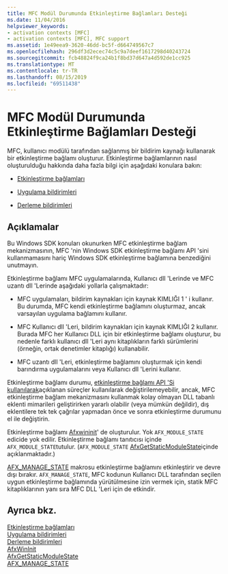 ```yaml
---
title: MFC Modül Durumunda Etkinleştirme Bağlamları Desteği
ms.date: 11/04/2016
helpviewer_keywords:
- activation contexts [MFC]
- activation contexts [MFC], MFC support
ms.assetid: 1e49eea9-3620-46dd-bc5f-d664749567c7
ms.openlocfilehash: 296df3d2ecec74c5c9a7deef1617298d40243724
ms.sourcegitcommit: fcb48824f9ca24b1f8bd37d647a4d592de1cc925
ms.translationtype: MT
ms.contentlocale: tr-TR
ms.lasthandoff: 08/15/2019
ms.locfileid: "69511438"
---
```

# <a name="support-for-activation-contexts-in-the-mfc-module-state"></a>MFC Modül Durumunda Etkinleştirme Bağlamları Desteği

MFC, kullanıcı modülü tarafından sağlanmış bir bildirim kaynağı kullanarak bir etkinleştirme bağlamı oluşturur. Etkinleştirme bağlamlarının nasıl oluşturulduğu hakkında daha fazla bilgi için aşağıdaki konulara bakın:

- [Etkinleştirme bağlamları](/windows/win32/SbsCs/activation-contexts)

- [Uygulama bildirimleri](/windows/win32/SbsCs/application-manifests)

- [Derleme bildirimleri](/windows/win32/SbsCs/assembly-manifests)

## <a name="remarks"></a>Açıklamalar

Bu Windows SDK konuları okunurken MFC etkinleştirme bağlam mekanizmasının, MFC 'nin Windows SDK etkinleştirme bağlamı API 'sini kullanmamasını hariç Windows SDK etkinleştirme bağlamına benzediğini unutmayın.

Etkinleştirme bağlamı MFC uygulamalarında, Kullanıcı dll 'Lerinde ve MFC uzantı dll 'Lerinde aşağıdaki yollarla çalışmaktadır:

- MFC uygulamaları, bildirim kaynakları için kaynak KIMLIĞI 1 ' i kullanır. Bu durumda, MFC kendi etkinleştirme bağlamını oluşturmaz, ancak varsayılan uygulama bağlamını kullanır.

- MFC Kullanıcı dll 'Leri, bildirim kaynakları için kaynak KIMLIĞI 2 kullanır. Burada MFC her Kullanıcı DLL için bir etkinleştirme bağlamı oluşturur, bu nedenle farklı kullanıcı dll 'Leri aynı kitaplıkların farklı sürümlerini (örneğin, ortak denetimler kitaplığı) kullanabilir.

- MFC uzantı dll 'Leri, etkinleştirme bağlamını oluşturmak için kendi barındırma uygulamalarını veya Kullanıcı dll 'Lerini kullanır.

Etkinleştirme bağlamı durumu, [etkinleştirme bağlamı API 'Si kullanılarak](/windows/win32/SbsCs/using-the-activation-context-api)açıklanan süreçler kullanılarak değiştirilemeyebilir, ancak, MFC etkinleştirme bağlam mekanizmasını kullanmak kolay olmayan DLL tabanlı eklenti mimarileri geliştirirken yararlı olabilir (veya mümkün değildir), dış eklentilere tek tek çağrılar yapmadan önce ve sonra etkinleştirme durumunu el ile değiştirin.

Etkinleştirme bağlamı [Afxwininit](../mfc/reference/application-information-and-management.md#afxwininit)' de oluşturulur. Yok `AFX_MODULE_STATE` edicide yok edilir. Etkinleştirme bağlamı tanıtıcısı içinde `AFX_MODULE_STATE`tutulur. (`AFX_MODULE_STATE` [AfxGetStaticModuleState](reference/extension-dll-macros.md#afxgetstaticmodulestate)içinde açıklanmaktadır.)

[AFX_MANAGE_STATE](reference/extension-dll-macros.md#afx_manage_state) makrosu etkinleştirme bağlamını etkinleştirir ve devre dışı bırakır. `AFX_MANAGE_STATE`, MFC kodunun Kullanıcı DLL tarafından seçilen uygun etkinleştirme bağlamında yürütülmesine izin vermek için, statik MFC kitaplıklarının yanı sıra MFC DLL 'Leri için de etkindir.

## <a name="see-also"></a>Ayrıca bkz.

[Etkinleştirme bağlamları](/windows/win32/SbsCs/activation-contexts)<br/>
[Uygulama bildirimleri](/windows/win32/SbsCs/application-manifests)<br/>
[Derleme bildirimleri](/windows/win32/SbsCs/assembly-manifests)<br/>
[AfxWinInit](../mfc/reference/application-information-and-management.md#afxwininit)<br/>
[AfxGetStaticModuleState](reference/extension-dll-macros.md#afxgetstaticmodulestate)<br/>
[AFX_MANAGE_STATE](reference/extension-dll-macros.md#afx_manage_state)
